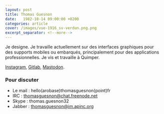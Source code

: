 ```yaml
---
layout: post
title: Thomas Guesnon
date:   1982-10-14 09:00:00 +0200
categories: article
cover: /images/vue-1916_sv-verdun.png.png
excerpt_separator: <!--more-->
---
```


Je designe. Je travaille actuellement sur des interfaces graphiques pour des supports mobiles ou embarqués, principalement pour des applications professionnelles. Je vis et travaille à Quimper.
<!--more-->

[Instagram](https://www.instagram.com/thomas.guesnon/ "Instagram"), [Gitlab](https://gitlab.com/patjennings "Gitlab"), [Mastodon](https://mastodon.social/@patjennings "Mastodon"). 

### Pour discuter ###

- Le mail : hello(arobase)thomasguesnon(point)fr
- IRC : thomasguesnon@chat.freenode.net
- Skype : thomas.guesnon32
- Jabber : thomasguesnon@im.apinc.org


